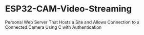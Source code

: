 # ESP32-CAM-Video-Streaming
 Personal Web Server That Hosts a Site and Allows Connection to a Connected Camera Using C with Authentication
